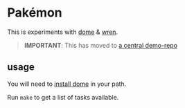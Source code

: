 # Pakémon

This is experiments with [dome](https://domeengine.com/) & [wren](https://wren.io/).

> **IMPORTANT**: This has moved to [a central demo-repo](https://github.com/notnullgames/pakemon-demos/dome)

## usage

You will need to [install dome](https://domeengine.com/installation) in your path.

Run `make` to get a list of tasks available.

